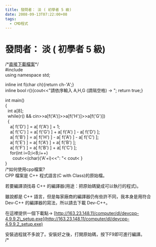 ```yaml
---
title: 發問者： 淡 ( 初學者 5 級)
date: 2008-09-13T07:22:00+08
tags:
  - CMD程式
---
```

# 發問者： 淡 ( 初學者 5 級)

/\*[直接下載檔案](http://163.23.148.11/sManage/upIT/510809/970913-1.cpp)\*/  
#include  
using namespace std;

inline int f(char ch){return ch-'A';}  
inline bool r(){cout<<"請依序輸入 A,H,G (請隔空格) -> "; return true;}

int main()  
{  
  int a\[8\];  
  while(r() && cin>>a\[f('A')\]>>a\[f('H')\]>>a\[f('G')\])  
  {  
    a\[ f('D') \] = a\[ f('A') \] + 1;  
    a\[ f('C') \] = a\[ f('G') \] + a\[ f('A') \] - a\[ f('D') \];  
    a\[ f('B') \] = a\[ f('H') \] - a\[ f('A') \] - a\[ f('C') \];  
    a\[ f('E') \] = a\[ f('A') \] + a\[ f('B') \];  
    a\[ f('F') \] = a\[ f('B') \] + a\[ f('C') \];  
    for(int i=0;i<8;i++)  
      cout<<(char)('A'+i)<<": "< cout< }  
}  
/\*如何使用cpp檔案?  
CPP 檔案是 C++ 程式語言(C with Class)的原始檔。

若要編譯須找尋 C++ 的編譯器(用途：把原始碼變成可以執行的程式)。

雖說都是 C++ 語言，但是每家廠商的編譯器仍有些許不同，我本身是用符合 Dev-C++ 的編譯器的寫法，所以請去下載 Dev-C++。

在這裡提供一個下載點-> [http://163.23.148.11/computer/dl/devcpp-4.9.9.2\_setup.exe](http://163.23.148.11/computer/dl/devcpp-4.9.9.2_setup.exe)

安裝過程就不多說了。安裝好之後，打開原始碼，按下F9即可進行編譯。  
/\*